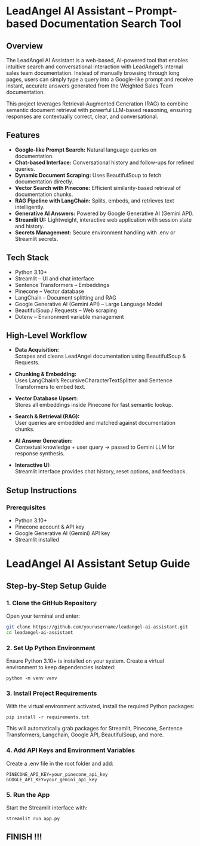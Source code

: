 # LeadAngel AI Assistant – Prompt-based Documentation Search Tool

## Overview

The LeadAngel AI Assistant is a web-based, AI-powered tool that enables intuitive search and conversational interaction with LeadAngel’s internal sales team documentation. Instead of manually browsing through long pages, users can simply type a query into a Google-like prompt and receive instant, accurate answers generated from the Weighted Sales Team documentation.

This project leverages Retrieval-Augmented Generation (RAG) to combine semantic document retrieval with powerful LLM-based reasoning, ensuring responses are contextually correct, clear, and conversational.

## Features

- **Google-like Prompt Search:** Natural language queries on documentation.
- **Chat-based Interface:** Conversational history and follow-ups for refined queries.
- **Dynamic Document Scraping:** Uses BeautifulSoup to fetch documentation directly.
- **Vector Search with Pinecone:** Efficient similarity-based retrieval of documentation chunks.
- **RAG Pipeline with LangChain:** Splits, embeds, and retrieves text intelligently.
- **Generative AI Answers:** Powered by Google Generative AI (Gemini API).
- **Streamlit UI:** Lightweight, interactive web application with session state and history.
- **Secrets Management:** Secure environment handling with .env or Streamlit secrets.

## Tech Stack

- Python 3.10+
- Streamlit – UI and chat interface
- Sentence Transformers – Embeddings
- Pinecone – Vector database
- LangChain – Document splitting and RAG
- Google Generative AI (Gemini API) – Large Language Model
- BeautifulSoup / Requests – Web scraping
- Dotenv – Environment variable management

## High-Level Workflow

- **Data Acquisition:**  
  Scrapes and cleans LeadAngel documentation using BeautifulSoup & Requests.

- **Chunking & Embedding:**  
  Uses LangChain’s RecursiveCharacterTextSplitter and Sentence Transformers to embed text.

- **Vector Database Upsert:**  
  Stores all embeddings inside Pinecone for fast semantic lookup.

- **Search & Retrieval (RAG):**  
  User queries are embedded and matched against documentation chunks.

- **AI Answer Generation:**  
  Contextual knowledge + user query → passed to Gemini LLM for response synthesis.

- **Interactive UI:**  
  Streamlit interface provides chat history, reset options, and feedback.

## Setup Instructions

### Prerequisites

- Python 3.10+
- Pinecone account & API key
- Google Generative AI (Gemini) API key
- Streamlit installed


# LeadAngel AI Assistant Setup Guide

## Step-by-Step Setup Guide

### 1. Clone the GitHub Repository
Open your terminal and enter:

```bash
git clone https://github.com/yourusername/leadangel-ai-assistant.git
cd leadangel-ai-assistant
````

### 2. Set Up Python Environment

Ensure Python 3.10+ is installed on your system. Create a virtual environment to keep dependencies isolated:
```
python -m venv venv
```
### 3. Install Project Requirements

With the virtual environment activated, install the required Python packages:
```
pip install -r requirements.txt
```
This will automatically grab packages for Streamlit, Pinecone, Sentence Transformers, Langchain, Google API, BeautifulSoup, and more.

### 4. Add API Keys and Environment Variables

Create a .env file in the root folder and add:

```
PINECONE_API_KEY=your_pinecone_api_key
GOOGLE_API_KEY=your_gemini_api_key
```

### 5. Run the App

Start the Streamlit interface with:
```
streamlit run app.py
```

## FINISH !!!
